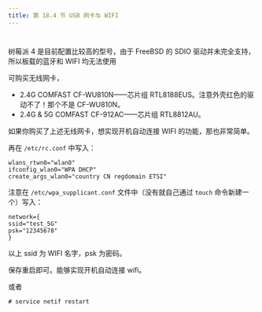 ```yaml
---
title: 第 18.4 节 USB 网卡与 WIFI
---
```

# 

树莓派 4 是目前配置比较高的型号，由于 FreeBSD 的 SDIO 驱动并未完全支持，所以板载的蓝牙和 WIFI 均无法使用

可购买无线网卡，

- 2.4G COMFAST CF-WU810N——芯片组 RTL8188EUS。注意外壳红色的驱动不了！那个不是 CF-WU810N。
- 2.4G & 5G COMFAST CF-912AC——芯片组 RTL8812AU。

如果你购买了上述无线网卡，想实现开机自动连接 WIFI 的功能，那也非常简单。

再在 `/etc/rc.conf` 中写入：

```shell-session
wlans_rtwn0="wlan0"
ifconfig_wlan0="WPA DHCP"
create_args_wlan0="country CN regdomain ETSI"
```

注意在 `/etc/wpa_supplicant.conf` 文件中（没有就自己通过 `touch` 命令新建一个）写入：

```shell-session
network={
ssid="test_5G"
psk="12345678"
}
```

以上 ssid 为 WIFI 名字，psk 为密码。

保存重启即可。能够实现开机自动连接 wifi。

或者

```shell-session
# service netif restart
```


